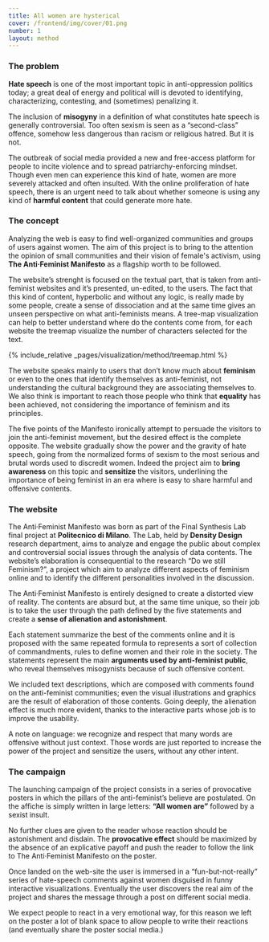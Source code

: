 ```yaml
---
title: All women are hysterical
cover: /frontend/img/cover/01.png
number: 1
layout: method
---
```


### The problem

<b>Hate speech</b> is one of the most important topic in anti-oppression politics today; a great deal of energy and political will is devoted to identifying, characterizing, contesting, and (sometimes) penalizing it.

The inclusion of <b>misogyny</b> in a definition of what constitutes hate speech is generally controversial. Too often sexism is seen as a “second-class” offence, somehow less dangerous than racism or religious hatred. But it is not.

The outbreak of social media provided a new and free-access platform for people to incite violence and to spread patriarchy-enforcing mindset. Though even men can experience this kind of hate, women are more severely attacked and often insulted.
With the online proliferation of hate speech, there is an urgent need to talk about whether someone is using any kind of <b>harmful content</b> that could generate more hate.

### The concept

Analyzing the web is easy to find well-organized communities and groups of users against women. The aim of this project is to bring to the attention the opinion of small communities and their vision of female's activism, using <b>The Anti·Feminist Manifesto</b> as a flagship worth to be followed.

The website’s strenght is focused on the textual part, that is taken from anti-feminist websites and it’s presented, un-edited, to the users. The fact that this kind of content, hyperbolic and without any logic, is really made by some people, create a sense of dissociation and at the same time gives an unseen perspective on what anti-feminists means. A tree-map visualization can help to better understand where do the contents come from, for each website the treemap visualize the number of characters selected for the text. 

{% include_relative _pages/visualization/method/treemap.html %}

The website speaks mainly to users that don’t know much about <b>feminism</b> or even to the ones that identify themselves as anti-feminist, not understanding the cultural background they are associating themselves to. We also think is important to reach those people who think that <b>equality</b> has been achieved, not considering the importance of feminism and its principles.

The five points of the Manifesto ironically attempt to persuade the visitors to join the anti-feminist movement, but the desired effect is the complete opposite. The website gradually show the power and the gravity of hate speech, going from the normalized forms of sexism to the most serious and brutal words used to discredit women. Indeed the project aim to <b>bring awareness</b> on this topic and <b>sensitize</b> the visitors, underlining the importance of being feminist in an era where is easy to share harmful and offensive contents.

### The website

The Anti·Feminist Manifesto was born as part of the Final Synthesis Lab final project at <b>Politecnico di Milano</b>. The Lab, held by <b>Density Design</b> research department, aims to analyze and engage the public about complex and controversial social issues through the analysis of data contents. The website’s elaboration is consequential to the research “Do we still Feminism?”, a project which aim to analyze different aspects of feminism online and to identify the different personalities involved in the discussion.

The Anti·Feminist Manifesto is entirely designed to create a distorted view of reality. The contents are absurd but, at the same time unique, so their job is to take the user through the path defined by the five statements and create a <b>sense of alienation and astonishment</b>.

Each statement summarize the best of the comments online and it is proposed with the same repeated formula to represents a sort of collection of commandments, rules to define women and their role in the society. The statements represent the main <b>arguments used by anti-feminist public</b>, who reveal themselves misogynists because of such offensive content.

We included text descriptions, which are composed with comments found on the anti-feminist communities; even the visual illustrations and graphics are the result of elaboration of those contents. Going deeply, the alienation effect is much more evident, thanks to the interactive parts whose job is to improve the usability.

A note on language: we recognize and respect that many words are offensive without just context. Those words are just reported to increase the power of the project and sensitize the users, without any other intent.


### The campaign

The launching campaign of the project consists in a series of provocative posters in which the pillars of the anti-feminist’s believe are postulated. On the affiche is simply written in large letters: <b>“All women are”</b> followed by a sexist insult.

No further clues are given to the reader whose reaction should be astonishment and disdain. The <b>provocative effect</b> should be maximized by the absence of an explicative payoff and push the reader to follow the link to The Anti·Feminist Manifesto on the poster.

Once landed on the web-site the user is immersed in a “fun-but-not-really” series of hate-speech comments against women disguised in funny interactive visualizations. Eventually the user discovers the real aim of the project and shares the message through a post on different social media.

We expect people to react in a very emotional way, for this reason we left on the poster a lot of blank space to allow people to write their reactions (and eventually share the poster social media.)
